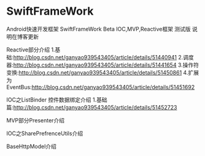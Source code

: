 # SwiftFrameWork
Android快速开发框架 SwiftFrameWork Beta
IOC,MVP,Reactive框架 测试版 说明在博客更新

Reactive部分介绍 
1.基础:http://blog.csdn.net/ganyao939543405/article/details/51440941
2.调度器:http://blog.csdn.net/ganyao939543405/article/details/51441654
3.操作符变换:http://blog.csdn.net/ganyao939543405/article/details/51450861
4.扩展为EventBus:http://blog.csdn.net/ganyao939543405/article/details/51451692

IOC之ListBinder 控件数据绑定介绍
1.基础篇:http://blog.csdn.net/ganyao939543405/article/details/51452723

MVP部分Presenter介绍

IOC之SharePrefrenceUtils介绍

BaseHttpModel介绍
